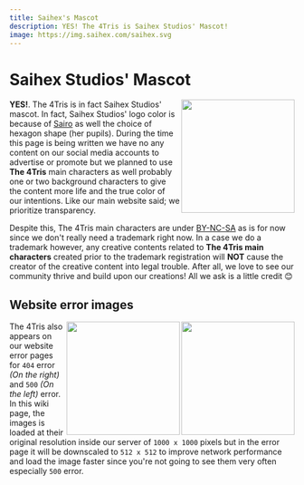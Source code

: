 ```yaml
---
title: Saihex's Mascot
description: YES! The 4Tris is Saihex Studios' Mascot!
image: https://img.saihex.com/saihex.svg
---
```

# Saihex Studios' Mascot
<img align="right" width="200" src="https://img.saihex.com/saihex.svg">

**YES!**. The 4Tris is in fact Saihex Studios' mascot. In fact, Saihex Studios' logo color is because of [Sairo](../Characters/Sairo) as well the choice of hexagon shape (her pupils).
During the time this page is being written we have no any content on our social media accounts to advertise or promote but we planned to use **The 4Tris** main characters as well probably one or two background characters to give the content more life and the true color of our intentions. Like our main website said; we prioritize transparency.

Despite this, The 4Tris main characters are under [BY-NC-SA](https://creativecommons.org/licenses/by-nc-sa/4.0/) as is for now since we don't really need a trademark right now. In a case we do a trademark however, any creative contents related to **The 4Tris main characters** created prior to the trademark registration will **NOT** cause the creator of the creative content into legal trouble. After all, we love to see our community thrive and build upon our creations! All we ask is a little credit 😊

## Website error images
<img align="right" width="200" src="https://img.saihex.com/website_exclusive/error_images/500.png">
<img align="right" width="200" src="https://img.saihex.com/website_exclusive/error_images/404.png">

The 4Tris also appears on our website error pages for `404` error *(On the right)* and `500` *(On the left)* error. In this wiki page, the images is loaded at their original resolution inside our server of `1000 x 1000` pixels but in the error page it will be downscaled to `512 x 512` to improve network performance and load the image faster since you're not going to see them very often especially `500` error.